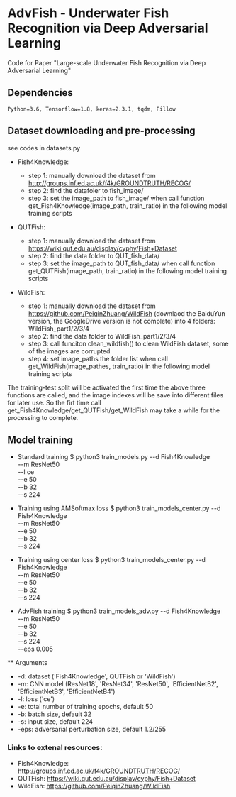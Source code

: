 # AdvFish - Underwater Fish Recognition via Deep Adversarial Learning
Code for Paper "Large-scale Underwater Fish Recognition via Deep Adversarial Learning"

## Dependencies
```console
Python=3.6, Tensorflow=1.8, keras=2.3.1, tqdm, Pillow
```

## Dataset downloading and pre-processing

see codes in datasets.py

* Fish4Knowledge:
   - step 1: manually download the dataset from http://groups.inf.ed.ac.uk/f4k/GROUNDTRUTH/RECOG/
   - step 2: find the datafoler to fish_image/
   - step 3: set the image_path to fish_image/ when call function get_Fish4Knowledge(image_path, train_ratio) in the following model training scripts
   
* QUTFish:
   - step 1: manually download the dataset from https://wiki.qut.edu.au/display/cyphy/Fish+Dataset
   - step 2: find the data folder to QUT_fish_data/
   - step 3: set the image_path to QUT_fish_data/ when call function get_QUTFish(image_path, train_ratio) in the following model training scripts
   
* WildFish:
   - step 1: manually download the dataset from https://github.com/PeiqinZhuang/WildFish (downlaod the BaiduYun version, the GoogleDrive version is not complete) into 4 folders: WildFish_part1/2/3/4
   - step 2: find the data folder to WildFish_part1/2/3/4
   - step 3: call funciton clean_wildfish() to clean WildFish dataset, some of the images are corrupted
   - step 4: set image_paths the folder list when call get_WildFish(image_pathes, train_ratio) in the following model training scripts
   
The training-test split will be activated the first time the above three functions are called, and the image indexes will be save into different files for later use. So the firt time call get_Fish4Knowledge/get_QUTFish/get_WildFish may take a while for the processing to complete.

## Model training

* Standard training
$  python3  train_models.py --d      Fish4Knowledge  \
                            --m      ResNet50        \
                            --l      ce              \
                            --e      50              \
                            --b      32              \
                            --s      224   
* Training using AMSoftmax loss
$  python3  train_models_center.py --d      Fish4Knowledge  \
                                   --m      ResNet50        \
                                   --e      50              \
                                   --b      32              \
                                   --s      224   
                                   
* Training using center loss
$  python3  train_models_center.py --d      Fish4Knowledge  \
                                   --m      ResNet50        \
                                   --e      50              \
                                   --b      32              \
                                   --s      224   
                                 
* AdvFish training
$  python3  train_models_adv.py --d      Fish4Knowledge  \
                                --m      ResNet50        \
                                --e      50              \
                                --b      32              \
                                --s      224             \
                                --eps    0.005        
                                   
** Arguments
* -d: dataset ('Fish4Knowledge', QUTFish or 'WildFish')
* -m: CNN model (ResNet18', 'ResNet34', 'ResNet50', 'EfficientNetB2', 'EfficientNetB3', 'EfficientNetB4')
* -l: loss ('ce')
* -e: total number of training epochs, default 50
* -b: batch size, default 32
* -s: input size, default 224
* -eps: adversarial perturbation size, default 1.2/255

### Links to extenal resources:
* Fish4Knowledge: http://groups.inf.ed.ac.uk/f4k/GROUNDTRUTH/RECOG/
* QUTFish: https://wiki.qut.edu.au/display/cyphy/Fish+Dataset
* WildFish: https://github.com/PeiqinZhuang/WildFish


